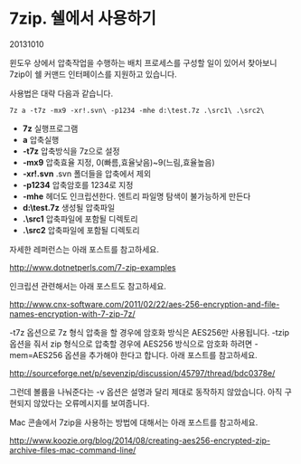 # 7zip. 쉘에서 사용하기

20131010



윈도우 상에서 압축작업을 수행하는 배치 프로세스를 구성할 일이 있어서 찾아보니 7zip이 쉘 커맨드 인터페이스를 지원하고 있습니다.

사용법은 대략 다음과 같습니다.

```
7z a -t7z -mx9 -xr!.svn\ -p1234 -mhe d:\test.7z .\src1\ .\src2\
```

- **7z** 실행프로그램
- **a** 압축실행
- **-t7z** 압축방식을 7z으로 설정
- **-mx9** 압축효율 지정, 0(빠름,효율낮음)~9(느림,효율높음)
- **-xr!.svn** .svn 폴더들을 압축에서 제외
- **-p1234** 압축암호를 1234로 지정
- **-mhe** 헤더도 인크립션한다. 엔트리 파일명 탐색이 불가능하게 만든다
- **d:\test.7z** 생성될 압축파일
- **.\src1** 압축파일에 포함될 디렉토리
- **.\src2** 압축파일에 포함될 디렉토리




자세한 레퍼런스는 아래 포스트를 참고하세요.

<http://www.dotnetperls.com/7-zip-examples>



인크립션 관련해서는 아래 포스트도 참고하세요.

<http://www.cnx-software.com/2011/02/22/aes-256-encryption-and-file-names-encryption-with-7-zip-7z/>

-t7z 옵션으로 7z 형식 압축을 할 경우에 암호화 방식은 AES256만 사용됩니다.
-tzip 옵션을 줘서 zip 형식으로 압축할 경우에 AES256 방식으로 암호화 하려면 -mem=AES256 옵션을 추가해야 한다고 합니다.
아래 포스트를 참고하세요.

<http://sourceforge.net/p/sevenzip/discussion/45797/thread/bdc0378e/>



그런데 볼륨을 나눠준다는 -v 옵션은 설명과 달리 제대로 동작하지 않았습니다. 아직 구현되지 않았다는 오류메시지를 보여줍니다.



Mac 콘솔에서 7zip을 사용하는 방법에 대해서는 아래 포스트를 참고하세요.

<http://www.koozie.org/blog/2014/08/creating-aes256-encrypted-zip-archive-files-mac-command-line/>

